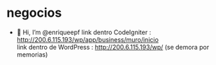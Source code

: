 # negocios
- 👋 Hi, I’m @enriqueepf
link  dentro CodeIgniter    :     http://200.6.115.193/wp/app/business/muro/inicio   
link dentro de  WordPress   :     http://200.6.115.193/wp/  (se demora por memorias)   
